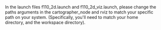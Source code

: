 In the launch files f110_2d.launch and f110_2d_viz.launch, please change the paths arguments in the cartographer_node and rviz to match your specific path on your system. (Specifically, you'll need to match your home directory, and the workspace directory).
